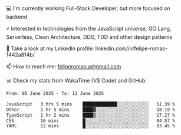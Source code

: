 💻 I'm currently working Full-Stack Developer, but more focused on backend

⚡ Interested in technologies from the JavaScript universe, GO Lang, Serverless, Clean Architecture, DDD, TDD and other design patterns

👥 Take a look at my LinkedIn profile: linkedin.com/in/felipe-romao-1442a814b/

📫 How to reach me: feliperomao.a@gmail.com

📊 Check my stats from WakaTime (VS Code) and GitHub:

<!--START_SECTION:waka-->

```txt
From: 05 June 2025 - To: 12 June 2025

JavaScript   3 hrs 5 mins    █████████████░░░░░░░░░░░░   51.39 %
Other        1 hr 5 mins     ████▓░░░░░░░░░░░░░░░░░░░░   18.19 %
TypeScript   1 hr 2 mins     ████▒░░░░░░░░░░░░░░░░░░░░   17.27 %
CSS          16 mins         █░░░░░░░░░░░░░░░░░░░░░░░░   04.57 %
YAML         12 mins         █░░░░░░░░░░░░░░░░░░░░░░░░   03.45 %
```

<!--END_SECTION:waka-->
